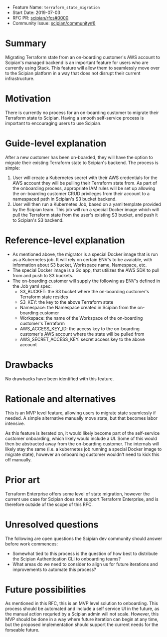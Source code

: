 - Feature Name: `terraform_state_migration`
- Start Date: 2019-07-03
- RFC PR: [scipian/rfcs#0000](https://github.com/scipian/rfcs/pull/0000)
- Community Issue: [scipian/community#6](https://github.com/scipian/community/issues/6)

# Summary
[summary]: #summary

Migrating Terraform state from an on-boarding customer's AWS account to Scipian's
managed backend is an important feature for users who are currently using Stack.
This feature will allow them to seamlessly move over to the Scipian platform
in a way that does not disrupt their current infrastructure.

# Motivation
[motivation]: #motivation

There is currently no process for an on-boarding customer to migrate their
Terraform state to Scipian. Having a smooth self-service process is important
to encouraging users to use Scipian.

# Guide-level explanation
[guide-level-explanation]: #guide-level-explanation

After a new customer has been on-boarded, they will have the option to migrate
their existing Terraform state to Scipian's backend. The process is simple:

1. User will create a Kubernetes secret with their AWS credentials for the 
AWS account they will be pulling their Terraform state from. As part of the
onboarding process, appropriate IAM rules will be set up allowing the 
on-boarding customer CRUD privileges from their account to a namespaced path 
in Scipian's S3 bucket backend.
2. User will then run a Kubernetes Job, based on a yaml template provided by
the Scipian team. This job will run a special Docker image which will pull
the Terraform state from the user's existing S3 bucket, and push it to Scipian's
S3 backend.

# Reference-level explanation
[reference-level-explanation]: #reference-level-explanation

- As mentioned above, the migrator is a special Docker image that is
run as a Kubernetes job. It will rely on certain ENV's to be avaiable, with
information about S3 bucket, Workspace name, Namespace, etc.
- The special Docker image is a Go app, that utilizes the AWS SDK to pull from
and push to S3 buckets.
- The on-boarding customer will supply the following as ENV's defined in the
Job yaml spec:
    - S3_BUCKET: the S3 bucket where the on-boarding customer's Terraform state
    resides
    - S3_KEY: the key to the above Terraform state
    - Namespace: the Namespace created in Scipian from the on-boarding customer
    - Workspace: the name of the Workspace of the on-boarding customer's
    Terraform
    - AWS_ACCESS_KEY_ID: the access key to the on-boarding customer's
    AWS account where the state will be pulled from
    - AWS_SECRET_ACCESS_KEY: secret access key to the above account

# Drawbacks
[drawbacks]: #drawbacks

No drawbacks have been identified with this feature.

# Rationale and alternatives
[rationale-and-alternatives]: #rationale-and-alternatives

This is an MVP level feature, allowing users to migrate state seamlessly if
needed. A simple alternative manually move state, but that becomes labor
intensive.

As this feature is iterated on, it would likely become part of the self-service
customer onboarding, which likely would include a UI. Some of this would then
be abstracted away from the on-boarding customer. The internals will likely
stay the same (i.e. a kubernetes job running a special Docker image to migrate
state), however an onboarding customer wouldn't need to kick this off manually.

# Prior art
[prior-art]: #prior-art

Terraform Enterprise offers some level of state migration, however the current
use case for Scipian does not support Terraform Enterprise, and is therefore
outside of the scope of this RFC.

# Unresolved questions
[unresolved-questions]: #unresolved-questions

The following are open questions the Scipian dev community should answer before
work commences:

- Somewhat tied to this process is the question of how best to distribute the 
Scipian Authentication CLI to onboarding teams?
- What areas do we need to consider to align us for future iterations and
improvements to automate this process?

# Future possibilities
[future-possibilities]: #future-possibilities

As mentioned in this RFC, this is an MVP level solution to onboarding. This
process should be automated and include a self service UI in the future, as
the manual action requried by a Scipian admin will not scale. However, this MVP
should be done in a way where future iteration can begin at any time, but the
proposed implementation should support the current needs for the forseable 
future.
